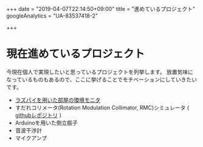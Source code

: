 +++
date = "2019-04-07T22:14:50+09:00"
title = "進めているプロジェクト"
googleAnalytics = "UA-83537418-2"

+++

# 現在進めているプロジェクト
今現在個人で実現したいと思っているプロジェクトを列挙します。
放置気味になっているものもあるので、ここに挙げることでモチベーションにしていきたいです。

* [ラズパイを用いた部屋の環境モニタ](https://kftamang.github.io/tags/環境モニタ/)
* すだれコリメータ(Rotation Modulation Collimator, RMC)シミュレータ
( [githubレポジトリ](https://github.com/KFTamang/RMCsimulator) )
* Arduinoを用いた倒立振子
* 音波干渉計
* マイクアンプ


